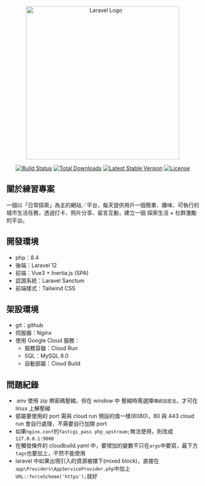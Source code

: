 <p align="center"><a href="https://laravel.com" target="_blank"><img src="https://raw.githubusercontent.com/laravel/art/master/logo-lockup/5%20SVG/2%20CMYK/1%20Full%20Color/laravel-logolockup-cmyk-red.svg" width="400" alt="Laravel Logo"></a></p>

<p align="center">
<a href="https://github.com/laravel/framework/actions"><img src="https://github.com/laravel/framework/workflows/tests/badge.svg" alt="Build Status"></a>
<a href="https://packagist.org/packages/laravel/framework"><img src="https://img.shields.io/packagist/dt/laravel/framework" alt="Total Downloads"></a>
<a href="https://packagist.org/packages/laravel/framework"><img src="https://img.shields.io/packagist/v/laravel/framework" alt="Latest Stable Version"></a>
<a href="https://packagist.org/packages/laravel/framework"><img src="https://img.shields.io/packagist/l/laravel/framework" alt="License"></a>
</p>

## 關於練習專案

一個以「日常探索」為主的網站／平台，每天提供用戶一個簡單、趣味、可執行的城市生活任務，透過打卡、照片分享、留言互動，建立一個 探索生活 × 社群激勵 的平台。

## 開發環境
- php：8.4
- 後端：Laravel 12
- 前端：Vue3 + Inertia.js (SPA)
- 認證系統：Laravel Sanctum
- 前端樣式：Tailwind CSS

## 架設環境
- git：github
- 伺服器：Nginx
- 使用 Google Cloud 服務：
  - 服務容器：Cloud Run
  - SQL：MySQL 8.0
  - 自動部屬：Cloud Build

## 問題紀錄
- .env 使用 zip 帶密碼壓縮，但在 window 中 壓縮時需選擇`傳統加密法`，才可在 linux 上解壓縮
- 部屬要使用的 port 需與 cloud run 預設的值一樣(8080)，80 與 443 cloud run 會自行處理，不需要自行加開 port
- 如果`nginx.conf`的`fastcgi_pass php_upstream;`無法使用，則改成`127.0.0.1:9000`
- 在觸發條件的 cloudbuild.yaml 中，要增加的變數不只在`args`中要寫，最下方`tags`也要加上，不然不能使用
- laravel 中如果出現引入的資源被擋下(mixed block)，直接在`app\Providers\AppServiceProvider.php`中加上`URL::forceScheme('https');`就好

